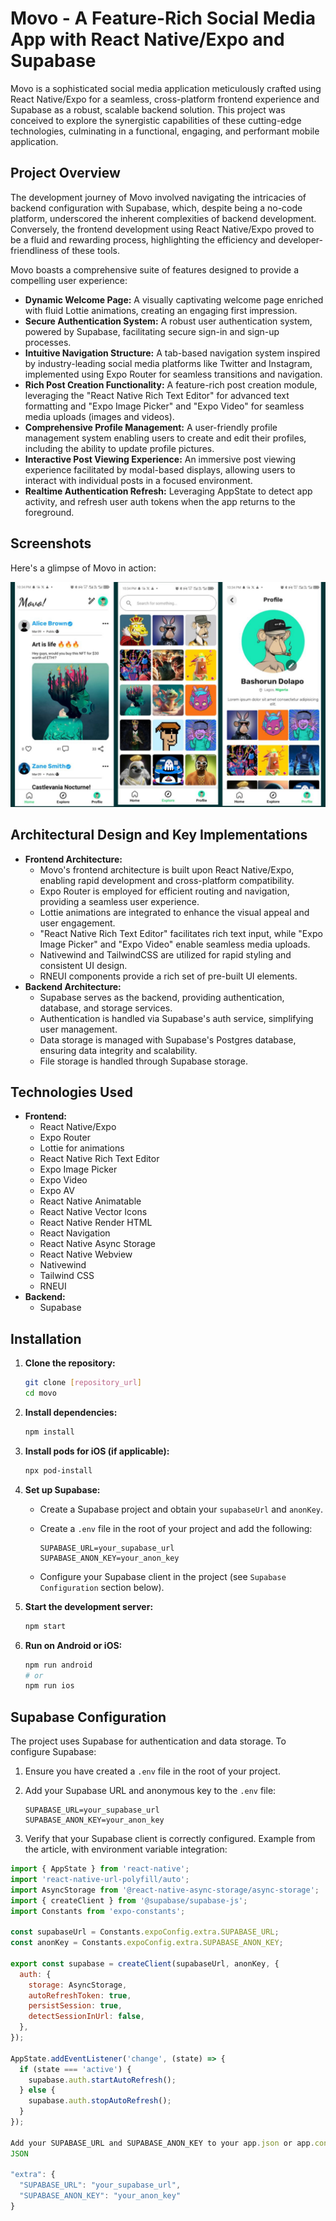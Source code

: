 # Movo - A Feature-Rich Social Media App with React Native/Expo and Supabase

Movo is a sophisticated social media application meticulously crafted using React Native/Expo for a seamless, cross-platform frontend experience and Supabase as a robust, scalable backend solution. This project was conceived to explore the synergistic capabilities of these cutting-edge technologies, culminating in a functional, engaging, and performant mobile application.

## Project Overview

The development journey of Movo involved navigating the intricacies of backend configuration with Supabase, which, despite being a no-code platform, underscored the inherent complexities of backend development. Conversely, the frontend development using React Native/Expo proved to be a fluid and rewarding process, highlighting the efficiency and developer-friendliness of these tools.

Movo boasts a comprehensive suite of features designed to provide a compelling user experience:

-   **Dynamic Welcome Page:** A visually captivating welcome page enriched with fluid Lottie animations, creating an engaging first impression.
-   **Secure Authentication System:** A robust user authentication system, powered by Supabase, facilitating secure sign-in and sign-up processes.
-   **Intuitive Navigation Structure:** A tab-based navigation system inspired by industry-leading social media platforms like Twitter and Instagram, implemented using Expo Router for seamless transitions and navigation.
-   **Rich Post Creation Functionality:** A feature-rich post creation module, leveraging the "React Native Rich Text Editor" for advanced text formatting and "Expo Image Picker" and "Expo Video" for seamless media uploads (images and videos).
-   **Comprehensive Profile Management:** A user-friendly profile management system enabling users to create and edit their profiles, including the ability to update profile pictures.
-   **Interactive Post Viewing Experience:** An immersive post viewing experience facilitated by modal-based displays, allowing users to interact with individual posts in a focused environment.
-   **Realtime Authentication Refresh:** Leveraging AppState to detect app activity, and refresh user auth tokens when the app returns to the foreground.

## Screenshots

Here's a glimpse of Movo in action:

![Movo App Screenshot](assets/screenshot.jpg) 

## Architectural Design and Key Implementations

* **Frontend Architecture:**
    * Movo's frontend architecture is built upon React Native/Expo, enabling rapid development and cross-platform compatibility.
    * Expo Router is employed for efficient routing and navigation, providing a seamless user experience.
    * Lottie animations are integrated to enhance the visual appeal and user engagement.
    * "React Native Rich Text Editor" facilitates rich text input, while "Expo Image Picker" and "Expo Video" enable seamless media uploads.
    * Nativewind and TailwindCSS are utilized for rapid styling and consistent UI design.
    * RNEUI components provide a rich set of pre-built UI elements.
* **Backend Architecture:**
    * Supabase serves as the backend, providing authentication, database, and storage services.
    * Authentication is handled via Supabase's auth service, simplifying user management.
    * Data storage is managed with Supabase's Postgres database, ensuring data integrity and scalability.
    * File storage is handled through Supabase storage.

## Technologies Used

-   **Frontend:**
    -   React Native/Expo
    -   Expo Router
    -   Lottie for animations
    -   React Native Rich Text Editor
    -   Expo Image Picker
    -   Expo Video
    -   Expo AV
    -   React Native Animatable
    -   React Native Vector Icons
    -   React Native Render HTML
    -   React Navigation
    -   React Native Async Storage
    -   React Native Webview
    -   Nativewind
    -   Tailwind CSS
    -   RNEUI
-   **Backend:**
    -   Supabase

## Installation

1.  **Clone the repository:**

    ```bash
    git clone [repository_url]
    cd movo
    ```

2.  **Install dependencies:**

    ```bash
    npm install
    ```

3.  **Install pods for iOS (if applicable):**

    ```bash
    npx pod-install
    ```

4.  **Set up Supabase:**
    -   Create a Supabase project and obtain your `supabaseUrl` and `anonKey`.
    -   Create a `.env` file in the root of your project and add the following:

        ```
        SUPABASE_URL=your_supabase_url
        SUPABASE_ANON_KEY=your_anon_key
        ```
    -   Configure your Supabase client in the project (see `Supabase Configuration` section below).

5.  **Start the development server:**

    ```bash
    npm start
    ```

6.  **Run on Android or iOS:**

    ```bash
    npm run android
    # or
    npm run ios
    ```

## Supabase Configuration

The project uses Supabase for authentication and data storage. To configure Supabase:

1.  Ensure you have created a `.env` file in the root of your project.
2.  Add your Supabase URL and anonymous key to the `.env` file:

    ```
    SUPABASE_URL=your_supabase_url
    SUPABASE_ANON_KEY=your_anon_key
    ```

3.  Verify that your Supabase client is correctly configured. Example from the article, with environment variable integration:

```javascript
import { AppState } from 'react-native';
import 'react-native-url-polyfill/auto';
import AsyncStorage from '@react-native-async-storage/async-storage';
import { createClient } from '@supabase/supabase-js';
import Constants from 'expo-constants';

const supabaseUrl = Constants.expoConfig.extra.SUPABASE_URL;
const anonKey = Constants.expoConfig.extra.SUPABASE_ANON_KEY;

export const supabase = createClient(supabaseUrl, anonKey, {
  auth: {
    storage: AsyncStorage,
    autoRefreshToken: true,
    persistSession: true,
    detectSessionInUrl: false,
  },
});

AppState.addEventListener('change', (state) => {
  if (state === 'active') {
    supabase.auth.startAutoRefresh();
  } else {
    supabase.auth.stopAutoRefresh();
  }
});

Add your SUPABASE_URL and SUPABASE_ANON_KEY to your app.json or app.config.js in the extra section.
JSON

"extra": {
  "SUPABASE_URL": "your_supabase_url",
  "SUPABASE_ANON_KEY": "your_anon_key"
}